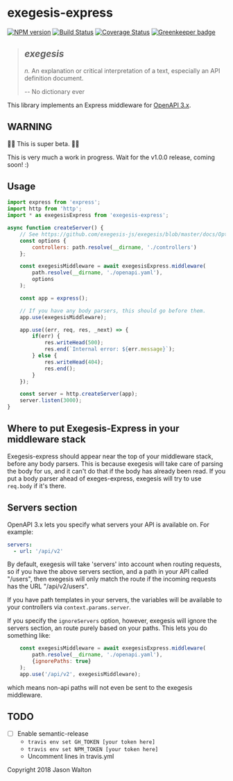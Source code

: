 # exegesis-express

[![NPM version](https://badge.fury.io/js/exegesis-express.svg)](https://npmjs.org/package/exegesis-express)
[![Build Status](https://travis-ci.org/exegesis-js/exegesis-express.svg)](https://travis-ci.org/exegesis-js/exegesis-express)
[![Coverage Status](https://coveralls.io/repos/exegesis-js/exegesis-express/badge.svg)](https://coveralls.io/r/exegesis-js/exegesis-express)
[![Greenkeeper badge](https://badges.greenkeeper.io/exegesis-js/exegesis-express.svg)](https://greenkeeper.io/)

> ## *exegesis*
>
> *n.* An explanation or critical interpretation of a text, especially an
> API definition document.
>
> -- No dictionary ever

This library implements an Express middleware for
[OpenAPI 3.x](https://github.com/OAI/OpenAPI-Specification/blob/master/versions/3.0.1.md#requestBodyObject).

## WARNING

🚨🚨 This is super beta. 🚨🚨

This is very much a work in progress.  Wait for the v1.0.0 release, coming soon!  :)

## Usage

```js
import express from 'express';
import http from 'http';
import * as exegesisExpress from 'exegesis-express';

async function createServer() {
    // See https://github.com/exegesis-js/exegesis/blob/master/docs/Options.md
    const options {
        controllers: path.resolve(__dirname, './controllers')
    };

    const exegesisMiddleware = await exegesisExpress.middleware(
        path.resolve(__dirname, './openapi.yaml'),
        options
    );

    const app = express();

    // If you have any body parsers, this should go before them.
    app.use(exegesisMiddleware);

    app.use((err, req, res, _next) => {
        if(err) {
            res.writeHead(500);
            res.end(`Internal error: ${err.message}`);
        } else {
            res.writeHead(404);
            res.end();
        }
    });

    const server = http.createServer(app);
    server.listen(3000);
}
```

## Where to put Exegesis-Express in your middleware stack

Exegesis-express should appear near the top of your middleware stack, before
any body parsers.  This is because exegesis will take care of parsing the body
for us, and it can't do that if the body has already been read.  If you put
a body parser ahead of exeges-express, exegesis will try to use `req.body`
if it's there.

## Servers section

OpenAPI 3.x lets you specify what servers your API is available on.  For example:

```yaml
servers:
  - url: '/api/v2'
```

By default, exegesis will take 'servers' into account when routing requests,
so if you have the above servers section, and a path in your API called
"/users", then exegesis will only match the route if the incoming requests has
the URL "/api/v2/users".

If you have path templates in your servers, the variables will be available to
your controllers via `context.params.server`.

If you specify the `ignoreServers` option, however, exegesis will ignore the
servers section, an route purely based on your paths.  This lets you do
something like:

```js
    const exegesisMiddleware = await exegesisExpress.middleware(
        path.resolve(__dirname, './openapi.yaml'),
        {ignorePaths: true}
    );
    app.use('/api/v2', exegesisMiddleware);
```

which means non-api paths will not even be sent to the exegesis middleware.

## TODO

* [ ] Enable semantic-release
  * `travis env set GH_TOKEN [your token here]`
  * `travis env set NPM_TOKEN [your token here]`
  * Uncomment lines in travis.yml

Copyright 2018 Jason Walton
